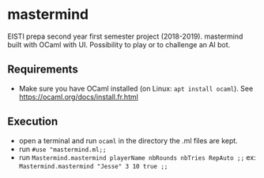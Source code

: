 # mastermind
EISTI prepa second year first semester project (2018-2019). mastermind built with OCaml with UI. Possibility to play or to challenge an AI bot.

## Requirements
- Make sure you have OCaml installed (on Linux: ```apt install ocaml```). See https://ocaml.org/docs/install.fr.html

## Execution
- open a terminal and run ```ocaml``` in the directory the .ml files are kept.
- run ```#use "mastermind.ml;;```
- run ```Mastermind.mastermind playerName nbRounds nbTries RepAuto ;;``` ex: ```Mastermind.mastermind "Jesse" 3 10 true ;;``` 

